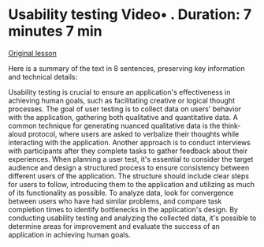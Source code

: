 # Usability testing Video• . Duration: 7 minutes 7 min

[Original lesson](https://www.coursera.org/learn/uol-introduction-to-programming-2/lecture/BhG4p/usability-testing)

Here is a summary of the text in 8 sentences, preserving key information and technical details:

Usability testing is crucial to ensure an application's effectiveness in achieving human goals, such as facilitating creative or logical thought processes. The goal of user testing is to collect data on users' behavior with the application, gathering both qualitative and quantitative data. A common technique for generating nuanced qualitative data is the think-aloud protocol, where users are asked to verbalize their thoughts while interacting with the application. Another approach is to conduct interviews with participants after they complete tasks to gather feedback about their experiences. When planning a user test, it's essential to consider the target audience and design a structured process to ensure consistency between different users of the application. The structure should include clear steps for users to follow, introducing them to the application and utilizing as much of its functionality as possible. To analyze data, look for convergence between users who have had similar problems, and compare task completion times to identify bottlenecks in the application's design. By conducting usability testing and analyzing the collected data, it's possible to determine areas for improvement and evaluate the success of an application in achieving human goals.

